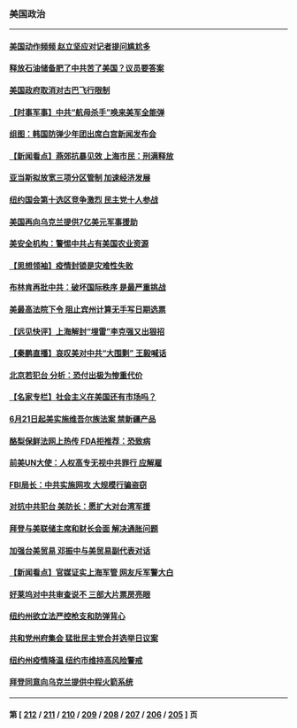 ### 美国政治
---
#### [美国动作频频 赵立坚应对记者提问尴尬多](../../pages/ncid1078159/n13751169.md) 
#### [释放石油储备肥了中共苦了美国？议员要答案](../../pages/ncid1078159/n13751053.md) 
#### [美国政府取消对古巴飞行限制](../../pages/ncid1078159/n13750556.md) 
#### [【时事军事】中共“航母杀手”唤来美军全能弹](../../pages/ncid1078159/n13750425.md) 
#### [组图：韩国防弹少年团出席白宫新闻发布会](../../pages/ncid1078159/n13750079.md) 
#### [【新闻看点】燕郊抗暴见效 上海市民：刑满释放](../../pages/ncid1078159/n13750246.md) 
#### [亚当斯拟放宽三项分区管制 加速经济发展](../../pages/ncid1078159/n13750681.md) 
#### [纽约国会第十选区竞争激烈 民主党十人参战](../../pages/ncid1078159/n13750678.md) 
#### [美国再向乌克兰提供7亿美元军事援助](../../pages/ncid1078159/n13750588.md) 
#### [美安全机构：警惕中共占有美国农业资源](../../pages/ncid1078159/n13750598.md) 
#### [【思想领袖】疫情封锁是灾难性失败](../../pages/ncid1078159/n13717832.md) 
#### [布林肯再批中共：破坏国际秩序 是最严重挑战](../../pages/ncid1078159/n13750512.md) 
#### [美最高法院下令 阻止宾州计算无手写日期选票](../../pages/ncid1078159/n13750408.md) 
#### [【远见快评】上海解封“埋雷”李克强又出狠招](../../pages/ncid1078159/n13750483.md) 
#### [【秦鹏直播】哀叹美对中共“大围剿” 王毅喊话](../../pages/ncid1078159/n13750478.md) 
#### [北京若犯台 分析：恐付出极为惨重代价](../../pages/ncid1078159/n13750116.md) 
#### [【名家专栏】社会主义在美国还有市场吗？](../../pages/ncid1078159/n13749378.md) 
#### [6月21日起美实施维吾尔族法案 禁新疆产品](../../pages/ncid1078159/n13750423.md) 
#### [酪梨保鲜法网上热传 FDA拒推荐：恐致病](../../pages/ncid1078159/n13750376.md) 
#### [前美UN大使：人权高专无视中共罪行 应解雇](../../pages/ncid1078159/n13750132.md) 
#### [FBI局长：中共实施网攻 大规模行骗盗窃](../../pages/ncid1078159/n13750396.md) 
#### [对抗中共犯台 美防长：愿扩大对台湾军援](../../pages/ncid1078159/n13750304.md) 
#### [拜登与美联储主席和财长会面 解决通胀问题](../../pages/ncid1078159/n13750034.md) 
#### [加强台美贸易 邓振中与美贸易副代表对话](../../pages/ncid1078159/n13749952.md) 
#### [【新闻看点】官媒证实上海军管 网友斥军警大白](../../pages/ncid1078159/n13749585.md) 
#### [好莱坞对中共审查说不 三部大片票房亮眼](../../pages/ncid1078159/n13749548.md) 
#### [纽约州欲立法严控枪支和防弹背心](../../pages/ncid1078159/n13749840.md) 
#### [共和党州府集会 猛批民主党合并选举日议案](../../pages/ncid1078159/n13749855.md) 
#### [纽约州疫情降温 纽约市维持高风险警戒](../../pages/ncid1078159/n13749850.md) 
#### [拜登同意向乌克兰提供中程火箭系统](../../pages/ncid1078159/n13749782.md) 

---
#### 第 [ [212](./212.md) / [211](./211.md) / [210](./210.md) / [209](./209.md) / [208](./208.md) / [207](./207.md) / [206](./206.md) / [205](./205.md) ] 页
